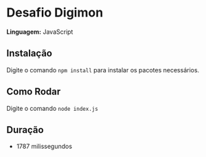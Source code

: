 # Desafio Digimon

**Linguagem:** JavaScript

## Instalação

Digite o comando `npm install` para instalar os pacotes necessários.

## Como Rodar

Digite o comando `node index.js`

## Duração
- 1787 milissegundos
